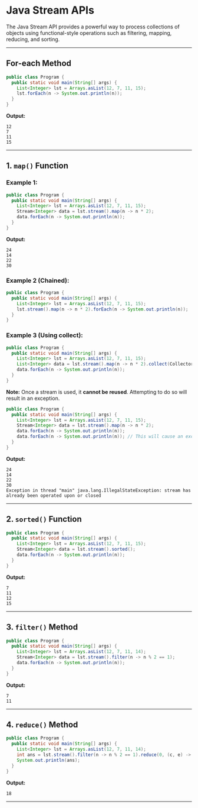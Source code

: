 # Java Stream APIs
The Java Stream API provides a powerful way to process collections of objects using functional-style operations such as filtering, mapping, reducing, and sorting.

---

## For-each Method

```java
public class Program {
  public static void main(String[] args) {
    List<Integer> lst = Arrays.asList(12, 7, 11, 15);
    lst.forEach(n -> System.out.println(n));
  }
}
```

**Output:**
```
12
7
11
15
```

---

## 1. `map()` Function

### Example 1:
```java
public class Program {
  public static void main(String[] args) {
    List<Integer> lst = Arrays.asList(12, 7, 11, 15);
    Stream<Integer> data = lst.stream().map(n -> n * 2);
    data.forEach(n -> System.out.println(n));
  }
}
```

**Output:**
```
24
14
22
30
```

### Example 2 (Chained):
```java
public class Program {
  public static void main(String[] args) {
    List<Integer> lst = Arrays.asList(12, 7, 11, 15);
    lst.stream().map(n -> n * 2).forEach(n -> System.out.println(n));
  }
}
```

### Example 3 (Using collect):
```java
public class Program {
  public static void main(String[] args) {
    List<Integer> lst = Arrays.asList(12, 7, 11, 15);
    List<Integer> data = lst.stream().map(n -> n * 2).collect(Collectors.toList());
    data.forEach(n -> System.out.println(n));
  }
}
```

**Note:** Once a stream is used, it **cannot be reused**. Attempting to do so will result in an exception.

```java
public class Program {
  public static void main(String[] args) {
    List<Integer> lst = Arrays.asList(12, 7, 11, 15);
    Stream<Integer> data = lst.stream().map(n -> n * 2);
    data.forEach(n -> System.out.println(n));
    data.forEach(n -> System.out.println(n)); // This will cause an exception
  }
}
```

**Output:**
```
24
14
22
30
Exception in thread "main" java.lang.IllegalStateException: stream has already been operated upon or closed
```

---

## 2. `sorted()` Function

```java
public class Program {
  public static void main(String[] args) {
    List<Integer> lst = Arrays.asList(12, 7, 11, 15);
    Stream<Integer> data = lst.stream().sorted();
    data.forEach(n -> System.out.println(n));
  }
}
```

**Output:**
```
7
11
12
15
```

---

## 3. `filter()` Method

```java
public class Program {
  public static void main(String[] args) {
    List<Integer> lst = Arrays.asList(12, 7, 11, 14);
    Stream<Integer> data = lst.stream().filter(n -> n % 2 == 1);
    data.forEach(n -> System.out.println(n));
  }
}
```

**Output:**
```
7
11
```

---

## 4. `reduce()` Method

```java
public class Program {
  public static void main(String[] args) {
    List<Integer> lst = Arrays.asList(12, 7, 11, 14);
    int ans = lst.stream().filter(n -> n % 2 == 1).reduce(0, (c, e) -> (c + e));
    System.out.println(ans);
  }
}
```

**Output:**
```
18
```

---